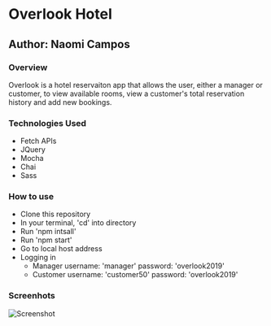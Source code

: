 # Overlook Hotel

## Author: Naomi Campos

### Overview
Overlook is a hotel reservaiton app that allows the user, either a manager or customer, to view available rooms, view a customer's total reservation history and add new bookings.

### Technologies Used
- Fetch APIs
- JQuery
- Mocha
- Chai
- Sass

### How to use
- Clone this repository
- In your terminal, 'cd' into directory
- Run 'npm intsall'
- Run 'npm start'
- Go to local host address
- Logging in
  - Manager username: 'manager' password: 'overlook2019'
  - Customer username: 'customer50' password: 'overlook2019'
  
### Screenhots
![Screenshot](src/images/login-screen.png)
